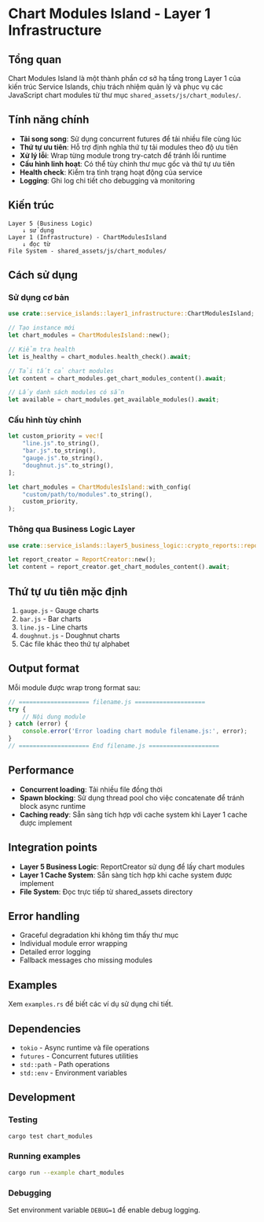 # Chart Modules Island - Layer 1 Infrastructure

## Tổng quan

Chart Modules Island là một thành phần cơ sở hạ tầng trong Layer 1 của kiến trúc Service Islands, chịu trách nhiệm quản lý và phục vụ các JavaScript chart modules từ thư mục `shared_assets/js/chart_modules/`.

## Tính năng chính

- **Tải song song**: Sử dụng concurrent futures để tải nhiều file cùng lúc
- **Thứ tự ưu tiên**: Hỗ trợ định nghĩa thứ tự tải modules theo độ ưu tiên
- **Xử lý lỗi**: Wrap từng module trong try-catch để tránh lỗi runtime
- **Cấu hình linh hoạt**: Có thể tùy chỉnh thư mục gốc và thứ tự ưu tiên
- **Health check**: Kiểm tra tình trạng hoạt động của service
- **Logging**: Ghi log chi tiết cho debugging và monitoring

## Kiến trúc

```
Layer 5 (Business Logic)
    ↓ sử dụng
Layer 1 (Infrastructure) - ChartModulesIsland
    ↓ đọc từ
File System - shared_assets/js/chart_modules/
```

## Cách sử dụng

### Sử dụng cơ bản

```rust
use crate::service_islands::layer1_infrastructure::ChartModulesIsland;

// Tạo instance mới
let chart_modules = ChartModulesIsland::new();

// Kiểm tra health
let is_healthy = chart_modules.health_check().await;

// Tải tất cả chart modules
let content = chart_modules.get_chart_modules_content().await;

// Lấy danh sách modules có sẵn
let available = chart_modules.get_available_modules().await;
```

### Cấu hình tùy chỉnh

```rust
let custom_priority = vec![
    "line.js".to_string(),
    "bar.js".to_string(),
    "gauge.js".to_string(),
    "doughnut.js".to_string(),
];

let chart_modules = ChartModulesIsland::with_config(
    "custom/path/to/modules".to_string(),
    custom_priority,
);
```

### Thông qua Business Logic Layer

```rust
use crate::service_islands::layer5_business_logic::crypto_reports::report_creator::ReportCreator;

let report_creator = ReportCreator::new();
let content = report_creator.get_chart_modules_content().await;
```

## Thứ tự ưu tiên mặc định

1. `gauge.js` - Gauge charts
2. `bar.js` - Bar charts  
3. `line.js` - Line charts
4. `doughnut.js` - Doughnut charts
5. Các file khác theo thứ tự alphabet

## Output format

Mỗi module được wrap trong format sau:

```javascript
// ==================== filename.js ====================
try {
    // Nội dung module
} catch (error) {
    console.error('Error loading chart module filename.js:', error);
}
// ==================== End filename.js ====================
```

## Performance

- **Concurrent loading**: Tải nhiều file đồng thời
- **Spawn blocking**: Sử dụng thread pool cho việc concatenate để tránh block async runtime
- **Caching ready**: Sẵn sàng tích hợp với cache system khi Layer 1 cache được implement

## Integration points

- **Layer 5 Business Logic**: ReportCreator sử dụng để lấy chart modules
- **Layer 1 Cache System**: Sẵn sàng tích hợp khi cache system được implement
- **File System**: Đọc trực tiếp từ shared_assets directory

## Error handling

- Graceful degradation khi không tìm thấy thư mục
- Individual module error wrapping
- Detailed error logging
- Fallback messages cho missing modules

## Examples

Xem `examples.rs` để biết các ví dụ sử dụng chi tiết.

## Dependencies

- `tokio` - Async runtime và file operations
- `futures` - Concurrent futures utilities
- `std::path` - Path operations
- `std::env` - Environment variables

## Development

### Testing

```bash
cargo test chart_modules
```

### Running examples

```bash
cargo run --example chart_modules
```

### Debugging

Set environment variable `DEBUG=1` để enable debug logging.
